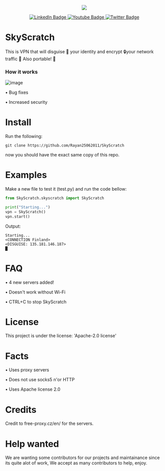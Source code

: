 
<p align="center">
  <img src="https://user-images.githubusercontent.com/101386337/199218731-79686922-7e51-4e00-9c31-14b186e9964e.png"/>
</p>

<div id="badges" align="center">
  <a href="Dont have one!">
    <img src="https://img.shields.io/badge/LinkedIn-blue?style=for-the-badge&logo=linkedin&logoColor=white" alt="LinkedIn Badge"/>
  </a>
  <a href="Dont have one">
    <img src="https://img.shields.io/badge/YouTube-red?style=for-the-badge&logo=youtube&logoColor=white" alt="Youtube Badge"/>
  </a>
  <a href="Dont have one!">
    <img src="https://img.shields.io/badge/Twitter-blue?style=for-the-badge&logo=twitter&logoColor=white" alt="Twitter Badge"/>
  </a>
</div>

# SkyScratch
This is VPN that will disguise 🥸 your identity and encrypt 🔒your network traffic 🚗
Also portable! 📱

### How it works
![image](https://user-images.githubusercontent.com/101386337/200008508-a716ca36-88e4-4529-9e7e-241e80348546.jpeg)


• Bug fixes

• Increased security

# Install
Run the following:
```
git clone https://github.com/Rayan25062011/SkyScratch
```
now you should have the exact same copy of this repo.

# Examples
Make a new file to test it (test.py) and run the code bellow:

```python
from SkyScratch.skyscratch import SkyScratch

print("Starting...")
vpn = SkyScratch()
vpn.start()
```
Output:
```
Starting...
<CONNECTION Finland>
<DISGUISE: 135.181.146.187>
█
```

# FAQ

• 4 new servers added!

• Doesn't work without Wi-Fi

• CTRL+C to stop SkyScratch

# License
This project is under the license: 'Apache-2.0 license'

# Facts
• Uses proxy servers

• Does not use socks5 n'or HTTP

• Uses Apache license 2.0

# Credits
Credit to free-proxy.cz/en/ for the servers.

# Help wanted
We are wanting some contributors for our projects and maintainance since its quite alot of work,
We accept as many contributors to help, enjoy.
